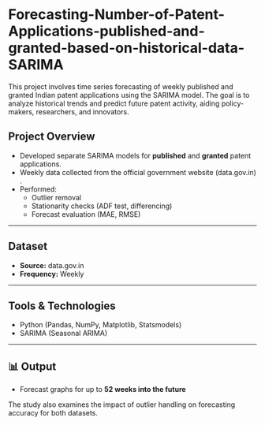 # Forecasting-Number-of-Patent-Applications-published-and-granted-based-on-historical-data-SARIMA
This project involves time series forecasting of weekly published and granted Indian patent applications using the SARIMA model. The goal is to analyze historical trends and predict future patent activity, aiding policy-makers, researchers, and innovators.

##  Project Overview

- Developed separate SARIMA models for **published** and **granted** patent applications.
- Weekly data collected from the official government website (data.gov.in) .
- Performed:
  - Outlier removal
  - Stationarity checks (ADF test, differencing)
  - Forecast evaluation (MAE, RMSE)

---

##  Dataset

- **Source:** data.gov.in
- **Frequency:** Weekly
---

##  Tools & Technologies

- Python (Pandas, NumPy, Matplotlib, Statsmodels)
- SARIMA (Seasonal ARIMA)

---

## 📊 Output

- Forecast graphs for up to **52 weeks into the future**

The study also examines the impact of outlier handling on forecasting accuracy for both datasets.
